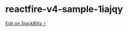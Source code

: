 # reactfire-v4-sample-1iajqy

[Edit on StackBlitz ⚡️](https://stackblitz.com/edit/reactfire-v4-sample-1iajqy)